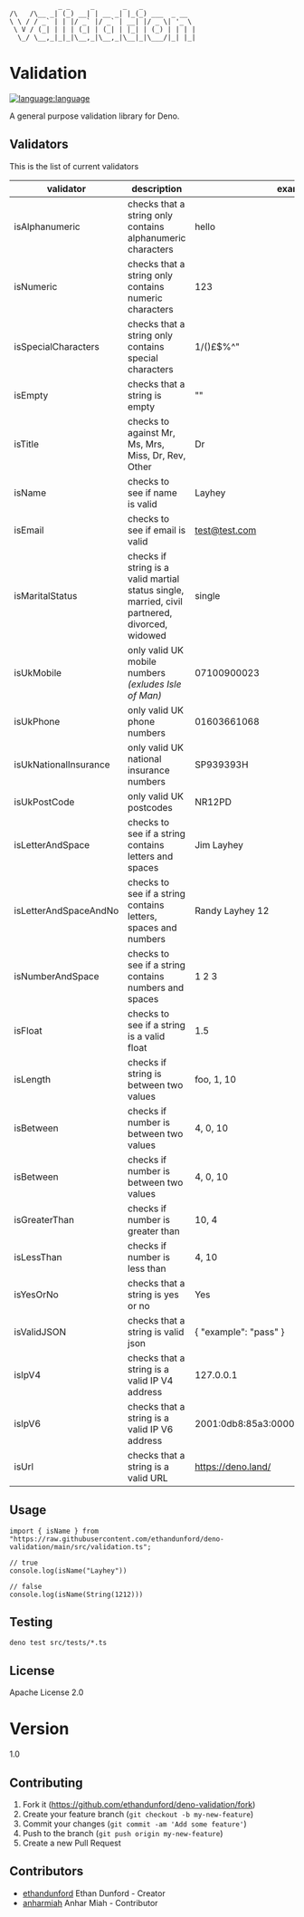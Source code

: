 ```
            _ _     _       _   _             
/\   /\__ _| (_) __| | __ _| |_(_) ___  _ __  
\ \ / / _` | | |/ _` |/ _` | __| |/ _ \| '_ \ 
 \ V / (_| | | | (_| | (_| | |_| | (_) | | | |
  \_/ \__,_|_|_|\__,_|\__,_|\__|_|\___/|_| |_|
```

# Validation

[![language:language](https://img.shields.io/badge/language-deno-black)]()

A general purpose validation library for Deno.

## Validators

This is the list of current validators

| validator             | description                                                                                    | example                                 |
| --------------------- | ---------------------------------------------------------------------------------------------- | --------------------------------------- |
| isAlphanumeric        | checks that a string only contains alphanumeric characters                                     | hello                                   |
| isNumeric             | checks that a string only contains numeric characters                                          | 123                                     |
| isSpecialCharacters   | checks that a string only contains special characters                                          | 1/()£$%^"                               |
| isEmpty               | checks that a string is empty                                                                  | ""                                      |
| isTitle               | checks to against Mr, Ms, Mrs, Miss, Dr, Rev, Other                                            | Dr                                      |
| isName                | checks to see if name is valid                                                                 | Layhey                                  |
| isEmail               | checks to see if email is valid                                                                | test@test.com                           |
| isMaritalStatus       | checks if string is a valid martial status single, married, civil partnered, divorced, widowed | single                                  |
| isUkMobile            | only valid UK mobile numbers _(exludes Isle of Man)_                                           | 07100900023                             |
| isUkPhone             | only valid UK phone numbers                                                                    | 01603661068                             |
| isUkNationalInsurance | only valid UK national insurance numbers                                                       | SP939393H                               |
| isUkPostCode          | only valid UK postcodes                                                                        | NR12PD                                  |
| isLetterAndSpace      | checks to see if a string contains letters and spaces                                          | Jim Layhey                              |
| isLetterAndSpaceAndNo | checks to see if a string contains letters, spaces and numbers                                 | Randy Layhey 12                         |
| isNumberAndSpace      | checks to see if a string contains numbers and spaces                                          | 1 2 3                                   |
| isFloat               | checks to see if a string is a valid float                                                     | 1.5                                     |
| isLength              | checks if string is between two values                                                         | foo, 1, 10                              |
| isBetween             | checks if number is between two values                                                         | 4, 0, 10                                |
| isBetween             | checks if number is between two values                                                         | 4, 0, 10                                |
| isGreaterThan         | checks if number is greater than                                                               | 10, 4                                   |
| isLessThan            | checks if number is less than                                                                  | 4, 10                                   |
| isYesOrNo             | checks that a string is yes or no                                                              | Yes                                     |
| isValidJSON           | checks that a string is valid json                                                             | { "example": "pass" }                   |
| isIpV4                | checks that a string is a valid IP V4 address                                                  | 127.0.0.1                               |
| isIpV6                | checks that a string is a valid IP V6 address                                                  | 2001:0db8:85a3:0000:0000:8a2e:0370:7334 |
| isUrl                 | checks that a string is a valid URL                                                            | https://deno.land/                      |

## Usage

```
import { isName } from "https://raw.githubusercontent.com/ethandunford/deno-validation/main/src/validation.ts";

// true
console.log(isName("Layhey"))

// false
console.log(isName(String(1212)))
```

## Testing

```
deno test src/tests/*.ts
```

## License

Apache License 2.0

# Version

1.0

## Contributing

1. Fork it (<https://github.com/ethandunford/deno-validation/fork>)
2. Create your feature branch (`git checkout -b my-new-feature`)
3. Commit your changes (`git commit -am 'Add some feature'`)
4. Push to the branch (`git push origin my-new-feature`)
5. Create a new Pull Request

## Contributors

- [ethandunford](https://github.com/ethandunford) Ethan Dunford - Creator
- [anharmiah](https://github.com/AnharHussainMiah) Anhar Miah - Contributor
